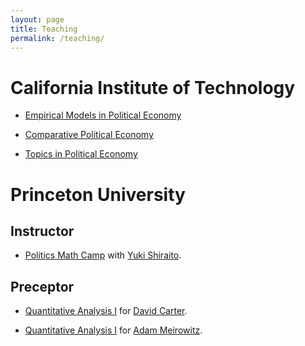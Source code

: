 ```yaml
---
layout: page
title: Teaching
permalink: /teaching/
---
```

# California Institute of Technology

* [Empirical Models in Political Economy](/teaching/gradseminar)

* [Comparative Political Economy](/teaching/comparative)

* [Topics in Political Economy](/teaching/topics)

# Princeton University

## Instructor

* [Politics Math Camp](/teaching/mathcamp) with [Yuki Shiraito](http://scholar.princeton.edu/shiraito).

## Preceptor

* [Quantitative Analysis I](/teaching/quantdavid) for [David Carter](https://www.princeton.edu/~dbcarter).

* [Quantitative Analysis I](/teaching/quantadam) for [Adam Meirowitz](http://www.princeton.edu/~ameirowi/).

